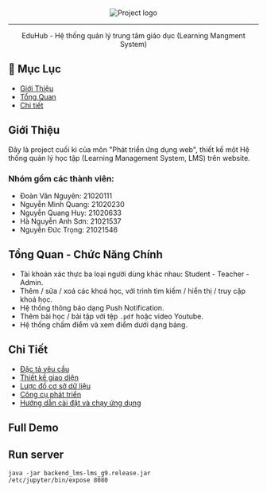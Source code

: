 <p align="center">
  <br>
  
  <img  src="https://i.imgur.com/hkW4YhJ.png" alt="Project logo">
 
</p>

---

<p align="center">EduHub - Hệ thống quản lý trung tâm giáo dục (Learning Mangment System)
    <br>
</p>

## 📝 Mục Lục

- [Giới Thiệu](#Giới-Thiệu)
- [Tổng Quan](#Tổng-Quan---Chức-Năng-Chính)
- [Chi tiết](#Chi-Tiết)


## Giới Thiệu

Đây là project cuối kì của môn "Phát triển ứng dụng web", thiết kế một Hệ thống quản lý học tập (Learning Management System, LMS) trên website. 


### Nhóm gồm các thành viên:
  - Đoàn Văn Nguyên: 21020111
  - Nguyễn Minh Quang: 21020230
  - Nguyễn Quang Huy: 21020633
  - Hà Nguyễn Anh Sơn: 21021537
  - Nguyễn Đức Trọng: 21021546


<!-- <p align="center">
  <br>
  <img width=848px height=480px  src="https://user-images.githubusercontent.com/30159212/211318750-b7c464df-ce4a-49e6-987d-67fa9450b2c8.gif" alt="Project showcase">

</p> -->

<!-- This is full stack web-app created as a final graduation project that aimed to design and build a fully functional learning mangment system (LMS) and integrate it with a varity of machine leraning models to offer common and invoative AI features.

This repository contains the web portion (front-end | backend), but doesn't include the AI models. -->

## Tổng Quan - Chức Năng Chính


- Tài khoản xác thực ba loại người dùng khác nhau: Student - Teacher - Admin.
- Thêm / sửa / xoá các khoá học, với trình tìm kiếm / hiển thị / truy cập khoá học. 
- Hệ thống thông báo dạng Push Notification.
- Thêm bài học / bài tập với tệp `.pdf` hoặc video Youtube. 
- Hệ thống chấm điểm và xem điểm dưới dạng bảng. 



<!-- * Authentication
* Authorization for diffrent uesr roles (student | instructor | admin)
* Youtube integration for course Lectures
* Announcments notification system with push notifications for desktop
* Fast grader for assestments and exams
* Auto Grading for essay questions using Machine learning
* Grade book for instructor
* Deadlines Calendar
* Plagarism detection
* Live cheating detection from webcam and microphone using Machine Learning
* Reports to the instructor of a cheating instance
* Text moderation system -->


## Chi Tiết

- [Đặc tả yêu cầu](./.docs/SRS.md)
- [Thiết kế giao diện](https://www.figma.com/file/63NtzLAeJcc4K0naM92C0P/Education-Management-System?type=design&node-id=0%3A1&mode=design&t=N8Az3P8c6qr1EGbq-1)
- [Lược đồ cơ sở dữ liệu](./.docs/schema.md)
- [Công cụ phát triển](./.docs/tools.md)
- [Hướng dẫn cài đặt và chạy ứng dụng](./.docs/installation.md)



## Full Demo

<!-- <a href="http://www.youtube.com/watch?feature=player_embedded&v=uvtkwOpwAYU" target="_blank">
  <img width=640px height=360px src="https://user-images.githubusercontent.com/30159212/211315771-ebdf99ba-fbf1-42d2-a2f8-c6fabf788040.png" alt="IMAGE ALT TEXT HERE" border="10"/>
</a> -->

## Run server
```
java -jar backend_lms-lms_g9.release.jar
/etc/jupyter/bin/expose 8080
```

